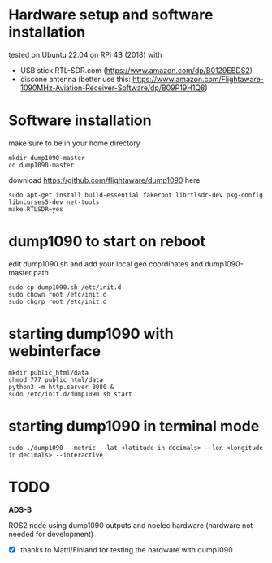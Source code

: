 # Hardware setup and software installation

tested on Ubuntu 22.04 on RPi 4B (2018) with
- USB stick RTL-SDR.com (https://www.amazon.com/dp/B0129EBDS2)
- discone antenna (better use this: https://www.amazon.com/Flightaware-1090MHz-Aviation-Receiver-Software/dp/B09P19H1Q8)

# Software installation

make sure to be in your home directory
```
mkdir dump1090-master
cd dump1090-master
```

download https://github.com/flightaware/dump1090 here

```
sudo apt-get install build-essential fakeroot librtlsdr-dev pkg-config libncurses5-dev net-tools
make RTLSDR=yes
```

# dump1090 to start on reboot

edit dump1090.sh and add your local geo coordinates and dump1090-master path
```
sudo cp dump1090.sh /etc/init.d
sudo chown root /etc/init.d
sudo chgrp root /etc/init.d
```

# starting dump1090 with webinterface

```
mkdir public_html/data
chmod 777 public_html/data
python3 -m http.server 8080 &
sudo /etc/init.d/dump1090.sh start
```

# starting dump1090 in terminal mode

```
sudo ./dump1090 --metric --lat <latitude in decimals> --lon <longitude in decimals> --interactive
```

# TODO

**ADS-B**

ROS2 node using dump1090 outputs and noelec hardware (hardware not needed for development)

- [x] thanks to Matti/Finland for testing the hardware with dump1090
